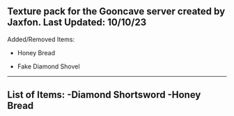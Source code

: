 Texture pack for the Gooncave server created by Jaxfon.
Last Updated: 10/10/23
-------------------
Added/Removed Items:
+ Honey Bread
- Fake Diamond Shovel
-------------------
List of Items:
-Diamond Shortsword
-Honey Bread
-------------------
